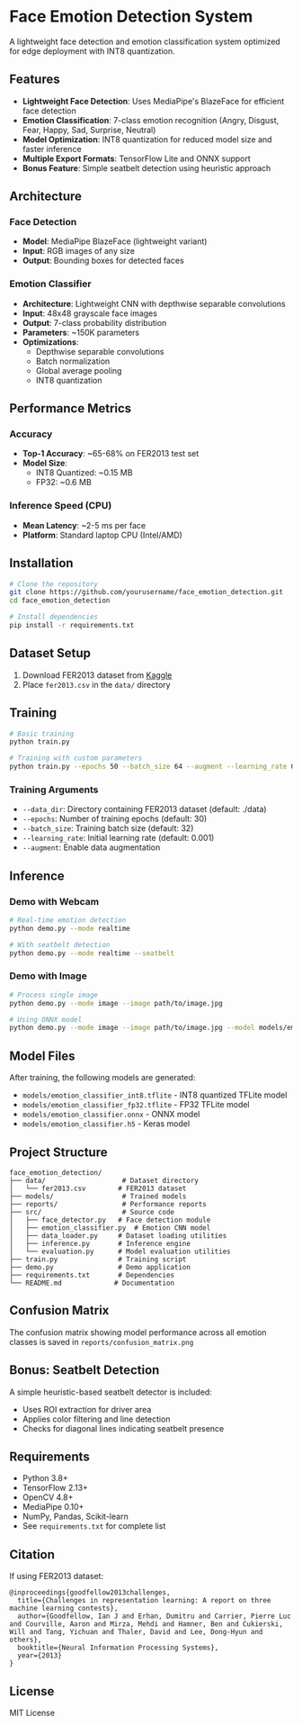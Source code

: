 # Face Emotion Detection System

A lightweight face detection and emotion classification system optimized for edge deployment with INT8 quantization.

## Features

- **Lightweight Face Detection**: Uses MediaPipe's BlazeFace for efficient face detection
- **Emotion Classification**: 7-class emotion recognition (Angry, Disgust, Fear, Happy, Sad, Surprise, Neutral)
- **Model Optimization**: INT8 quantization for reduced model size and faster inference
- **Multiple Export Formats**: TensorFlow Lite and ONNX support
- **Bonus Feature**: Simple seatbelt detection using heuristic approach

## Architecture

### Face Detection
- **Model**: MediaPipe BlazeFace (lightweight variant)
- **Input**: RGB images of any size
- **Output**: Bounding boxes for detected faces

### Emotion Classifier
- **Architecture**: Lightweight CNN with depthwise separable convolutions
- **Input**: 48x48 grayscale face images
- **Output**: 7-class probability distribution
- **Parameters**: ~150K parameters
- **Optimizations**:
  - Depthwise separable convolutions
  - Batch normalization
  - Global average pooling
  - INT8 quantization

## Performance Metrics

### Accuracy
- **Top-1 Accuracy**: ~65-68% on FER2013 test set
- **Model Size**:
  - INT8 Quantized: ~0.15 MB
  - FP32: ~0.6 MB

### Inference Speed (CPU)
- **Mean Latency**: ~2-5 ms per face
- **Platform**: Standard laptop CPU (Intel/AMD)

## Installation

```bash
# Clone the repository
git clone https://github.com/yourusername/face_emotion_detection.git
cd face_emotion_detection

# Install dependencies
pip install -r requirements.txt
```

## Dataset Setup

1. Download FER2013 dataset from [Kaggle](https://www.kaggle.com/datasets/msambare/fer2013)
2. Place `fer2013.csv` in the `data/` directory

## Training

```bash
# Basic training
python train.py

# Training with custom parameters
python train.py --epochs 50 --batch_size 64 --augment --learning_rate 0.0001
```

### Training Arguments
- `--data_dir`: Directory containing FER2013 dataset (default: ./data)
- `--epochs`: Number of training epochs (default: 30)
- `--batch_size`: Training batch size (default: 32)
- `--learning_rate`: Initial learning rate (default: 0.001)
- `--augment`: Enable data augmentation

## Inference

### Demo with Webcam
```bash
# Real-time emotion detection
python demo.py --mode realtime

# With seatbelt detection
python demo.py --mode realtime --seatbelt
```

### Demo with Image
```bash
# Process single image
python demo.py --mode image --image path/to/image.jpg

# Using ONNX model
python demo.py --mode image --image path/to/image.jpg --model models/emotion_classifier.onnx --model_type onnx
```

## Model Files

After training, the following models are generated:
- `models/emotion_classifier_int8.tflite` - INT8 quantized TFLite model
- `models/emotion_classifier_fp32.tflite` - FP32 TFLite model
- `models/emotion_classifier.onnx` - ONNX model
- `models/emotion_classifier.h5` - Keras model

## Project Structure

```
face_emotion_detection/
├── data/                   # Dataset directory
│   └── fer2013.csv        # FER2013 dataset
├── models/                 # Trained models
├── reports/                # Performance reports
├── src/                    # Source code
│   ├── face_detector.py   # Face detection module
│   ├── emotion_classifier.py  # Emotion CNN model
│   ├── data_loader.py     # Dataset loading utilities
│   ├── inference.py       # Inference engine
│   └── evaluation.py      # Model evaluation utilities
├── train.py               # Training script
├── demo.py                # Demo application
├── requirements.txt       # Dependencies
└── README.md             # Documentation
```

## Confusion Matrix

The confusion matrix showing model performance across all emotion classes is saved in `reports/confusion_matrix.png`

## Bonus: Seatbelt Detection

A simple heuristic-based seatbelt detector is included:
- Uses ROI extraction for driver area
- Applies color filtering and line detection
- Checks for diagonal lines indicating seatbelt presence

## Requirements

- Python 3.8+
- TensorFlow 2.13+
- OpenCV 4.8+
- MediaPipe 0.10+
- NumPy, Pandas, Scikit-learn
- See `requirements.txt` for complete list

## Citation

If using FER2013 dataset:
```
@inproceedings{goodfellow2013challenges,
  title={Challenges in representation learning: A report on three machine learning contests},
  author={Goodfellow, Ian J and Erhan, Dumitru and Carrier, Pierre Luc and Courville, Aaron and Mirza, Mehdi and Hamner, Ben and Cukierski, Will and Tang, Yichuan and Thaler, David and Lee, Dong-Hyun and others},
  booktitle={Neural Information Processing Systems},
  year={2013}
}
```

## License

MIT License